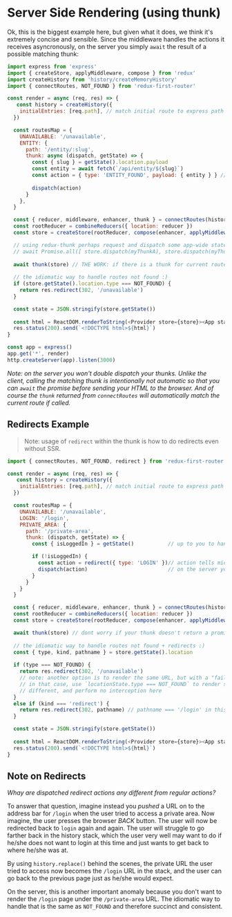 # Server Side Rendering (using thunk)
Ok, this is the biggest example here, but given what it does, we think it's extremely concise and sensible. Since the middleware handles the actions it receives asyncronously, on the server you simply `await` the result of a possible matching thunk:
```javascript
import express from 'express'
import { createStore, applyMiddleware, compose } from 'redux'
import createHistory from 'history/createMemoryHistory'
import { connectRoutes, NOT_FOUND } from 'redux-first-router'

const render = async (req, res) => {
   const history = createHistory({
    initialEntries: [req.path], // match initial route to express path
  })

  const routesMap = {
    UNAVAILABLE: '/unavailable',
    ENTITY: { 
      path: '/entity/:slug',
      thunk: async (dispatch, getState) => {
        const { slug } = getState().location.payload
        const entity = await fetch(`/api/entity/${slug}`)
        const action = { type: 'ENTITY_FOUND', payload: { entity } } // you handle this action type
        
        dispatch(action)
      }  
    },
  }

  const { reducer, middleware, enhancer, thunk } = connectRoutes(history, routesMap) // notice `thunk`
  const rootReducer = combineReducers({ location: reducer })
  const store = createStore(rootReducer, compose(enhancer, applyMiddleware(middleware)))

  // using redux-thunk perhaps request and dispatch some app-wide state as well, e.g:
  // await Promise.all([ store.dispatch(myThunkA), store.dispatch(myThunkB) ])
  
  await thunk(store) // THE WORK: if there is a thunk for current route, it will be awaited here
  
  // the idiomatic way to handle routes not found :)
  if (store.getState().location.type === NOT_FOUND) {
    return res.redirect(302, '/unavailable') 
  }

  const state = JSON.stringify(store.getState())
  
  const html = ReactDOM.renderToString(<Provider store={store}><App state={state} /></Provider>)
  res.status(200).send(`<!DOCTYPE html>${html}`)
}

const app = express()
app.get('*', render)
http.createServer(app).listen(3000)
```
*Note: on the server you won't double dispatch your thunks. Unlike the client, calling the matching thunk is intentionally not automatic so that you can `await` the promise before sending your HTML to the browser. And of course the `thunk` returned from `connectRoutes` will automatically match the current route if called.*


## Redirects Example
> Note: usage of `redirect` within the thunk is how to do redirects even without SSR.

```javascript
import { connectRoutes, NOT_FOUND, redirect } from 'redux-first-router'

const render = async (req, res) => {
   const history = createHistory({
    initialEntries: [req.path], // match initial route to express path
  })

  const routesMap = {
    UNAVAILABLE: '/unavailable',
    LOGIN: '/login',
    PRIVATE_AREA: {
      path: '/private-area',
      thunk: (dispatch, getState) => {
        const { isLoggedIn } = getState()           // up to you to handle via standard redux techniques

        if (!isLoggedIn) {
          const action = redirect({ type: 'LOGIN' })// action tells middleware to use history.replace()
          dispatch(action)                          // on the server you detect a redirect as done below
        }
      }
    }
  }

  const { reducer, middleware, enhancer, thunk } = connectRoutes(history, routesMap) 
  const rootReducer = combineReducers({ location: reducer })
  const store = createStore(rootReducer, compose(enhancer, applyMiddleware(middleware)))

  await thunk(store) // dont worry if your thunk doesn't return a promise
  
  // the idiomatic way to handle routes not found + redirects :)
  const { type, kind, pathname } = store.getState().location
  
  if (type === NOT_FOUND) {
    return res.redirect(302, '/unavailable') 
    // note: another option is to render the same URL, but with a "fail whale"
    // in that case, use `locationState.type === NOT_FOUND` to render something
    // different, and perform no interception here
  }
  else if (kind === 'redirect') {
    return res.redirect(302, pathname) // pathname === '/login' in this case
  }

  const state = JSON.stringify(store.getState())
  
  const html = ReactDOM.renderToString(<Provider store={store}><App state={state} /></Provider>)
  res.status(200).send(`<!DOCTYPE html>${html}`)
}
```

## Note on Redirects
*Whay are dispatched redirect actions any different from regular actions?* 

To answer that question, imagine instead
you *pushed* a URL on to the address bar for `/login` when the user tried to access a private area. Now imagine, the user
presses the browser *BACK* button. The user will now be redirected back to `login` again and again. The user will struggle to go farther
back in the history stack, which the user very well may want to do if he/she does not want to login at this time and 
just wants to get back to where he/she was at. 

By using `history.replace()` behind the scenes, the private URL the user tried
to access now becomes the `/login` URL in the stack, and the user can go back to the previous page just as he/she would expect.

On the server, this is another important anomaly because you don't want to render the `/login` page under the `/private-area` URL.
The idiomatic way to handle that is the same as `NOT_FOUND` and therefore succinct and consistent. 
